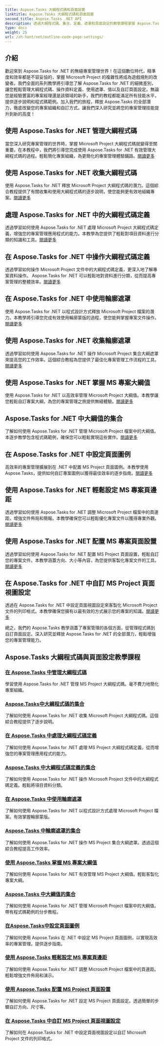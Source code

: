 ```yaml
---
title: Aspose.Tasks 大綱程式碼和頁面設置
linktitle: Aspose.Tasks 大綱程式碼和頁面設置
second_title: Aspose.Tasks .NET API
description: 透過大綱程式碼、集合、定義、遮罩和頁面設定的教學課程掌握 Aspose.Tasks for .NET。增強項目組織和定制。
type: docs
weight: 25
url: /zh-hant/net/outline-code-page-settings/
---
```

## 介紹
歡迎來到 Aspose.Tasks for .NET 的無縫專案管理世界！在這個數位時代，精準度和效率都是不容妥協的，掌握 Microsoft Project 的複雜性將成為遊戲規則的改變者。我們全面的系列教學將引導您了解 Aspose.Tasks for .NET 的細微差別，讓您輕鬆管理大綱程式碼、操作資料定義、使用遮罩、值以及自訂頁面設定。無論您是經驗豐富的專案經理還是該領域的新手，我們的教程都能滿足所有技能水平，提供逐步說明和程式碼範例。加入我們的旅程，釋放 Aspose.Tasks 的全部潛力，徹底改變您的專案組織和自訂方式。讓我們深入研究並將您的專案管理技能提升到新的高度！
## 使用 Aspose.Tasks for .NET 管理大綱程式碼
當您深入研究專案管理的世界時，掌握 Microsoft Project 大綱程式碼就變得至關重要。在本教程中，我們將引導您完成使用 Aspose.Tasks for .NET 有效管理大綱程式碼的過程。輕鬆簡化專案組織，為更簡化的專案管理體驗鋪路。[閱讀更多](./outline-codes/)

## 使用 Aspose.Tasks for .NET 收集大綱程式碼
使用 Aspose.Tasks for .NET 釋放 Microsoft Project 大綱程式碼的潛力。這個綜合教程提供了有關收集和使用大綱程式碼的逐步說明，使您能夠更有效地組織專案。[閱讀更多](./outline-code-collection/)

## 處理 Aspose.Tasks for .NET 中的大綱程式碼定義
透過學習如何使用 Aspose.Tasks for .NET 處理 Microsoft Project 大綱程式碼定義，增強您的專案管理應用程式的能力。本教學為您提供了輕鬆對項目資料進行分類的知識和工具。[閱讀更多](./outline-code-definitions/)

## 在 Aspose.Tasks for .NET 中操作大綱程式碼定義
透過學習如何操作 Microsoft Project 文件中的大綱程式碼定義，更深入地了解專案資料操作。 Aspose.Tasks for .NET 可以輕鬆地對資料進行分類，從而提高專案管理的整體效率。[閱讀更多](./outline-code-definition-collection/)

## 在 Aspose.Tasks for .NET 中使用輪廓遮罩
使用 Aspose.Tasks for .NET 以程式設計方式釋放 Microsoft Project 檔案的潛力。本教學將引導您完成有效使用輪廓蒙版的過程，使您能夠掌握專案文件操作。[閱讀更多](./outline-masks/)

## 使用 Aspose.Tasks for .NET 收集輪廓遮罩
透過學習如何使用 Aspose.Tasks for .NET 操作 Microsoft Project 集合大綱遮罩來提高您的工作效率。這個綜合教程為您提供了最佳化專案管理工作流程的工具。[閱讀更多](./outline-mask-collection/)

## 使用 Aspose.Tasks for .NET 掌握 MS 專案大綱值
使用 Aspose.Tasks for .NET 以高效率管理 Microsoft Project 大綱值。本教學讓您輕鬆自訂專案大綱，為您的專案管理之旅提供無縫體驗。[閱讀更多](./outline-values/)

## Aspose.Tasks for .NET 中大綱值的集合
了解如何使用 Aspose.Tasks for .NET 管理 Microsoft Project 檔案中的大綱值。本逐步教學包含程式碼範例，確保您可以輕鬆實現這些實作。[閱讀更多](./outline-value-collection/)

## 在 Aspose.Tasks for .NET 中設定頁面圖例
高效率的專案管理擴展到在 .NET 中配置 MS Project 頁面圖例。本教學使用 Aspose.Tasks，提供如何自訂專案圖例以獲得最佳效率的逐步指南。[閱讀更多](./page-legend/)

## 使用 Aspose.Tasks for .NET 輕鬆設定 MS 專案頁邊距
透過學習如何使用 Aspose.Tasks for .NET 調整 Microsoft Project 檔案中的頁邊距，增強文件佈局和簡報。本教學確保您可以輕鬆優化專案文件以獲得專業外觀。[閱讀更多](./page-margins/)

## 使用 Aspose.Tasks for .NET 配置 MS 專案頁面設置
透過學習如何使用 Aspose.Tasks for .NET 配置 MS Project 頁面設置，輕鬆自訂您的專案文件。本教學涵蓋方向、大小等內容，為您提供客製化專案文件的工具。[閱讀更多](./page-settings/)

## 在 Aspose.Tasks for .NET 中自訂 MS Project 頁面視圖設定
透過在 Aspose.Tasks for .NET 中設定頁面視圖設定來客製化 Microsoft Project 文件的列印格式。本教學確保您擁有以最有效的方式展示您的專案的知識。[閱讀更多](./page-view-settings/)

總之，我們的 Aspose.Tasks 教學涵蓋了專案管理的各個方面，從管理程式碼到自訂頁面設定。深入研究並釋放 Aspose.Tasks for .NET 的全部潛力，輕鬆增強您的專案管理能力。
## Aspose.Tasks 大綱程式碼與頁面設定教學課程
### [在 Aspose.Tasks 中管理大綱程式碼](./outline-codes/)
學習使用 Aspose.Tasks for .NET 管理 MS Project 大綱程式碼。毫不費力地簡化專案組織。
### [Aspose.Tasks中大綱程式碼的集合](./outline-code-collection/)
了解如何使用 Aspose.Tasks for .NET 收集 Microsoft Project 大綱程式碼。這個綜合教程提供了逐步說明。
### [在 Aspose.Tasks 中處理大綱程式碼定義](./outline-code-definitions/)
了解如何使用 Aspose.Tasks for .NET 處理 MS Project 大綱程式碼定義，從而增強您的專案管理應用程式的能力。
### [Aspose.Tasks 中大綱程式碼定義的集合](./outline-code-definition-collection/)
了解如何使用 Aspose.Tasks for .NET 操作 Microsoft Project 文件中的大綱程式碼定義。輕鬆將項目資料分類。
### [在 Aspose.Tasks 中使用輪廓遮罩](./outline-masks/)
了解如何使用 Aspose.Tasks for .NET 以程式設計方式處理 Microsoft Project 檔案。有效掌握輪廓蒙版。
### [Aspose.Tasks 中輪廓遮罩的集合](./outline-mask-collection/)
了解如何使用 Aspose.Tasks for .NET 操作 MS Project 集合大綱遮罩。透過這個綜合教程提高工作效率。
### [使用 Aspose.Tasks 掌握 MS 專案大綱值](./outline-values/)
了解如何使用 Aspose.Tasks for .NET 有效管理 MS Project 大綱值。輕鬆客製化專案大綱。
### [Aspose.Tasks 中大綱值的集合](./outline-value-collection/)
了解如何使用 Aspose.Tasks for .NET 管理 Microsoft Project 檔案中的大綱值。帶有程式碼範例的分步教程。
### [在Aspose.Tasks中設定頁面圖例](./page-legend/)
了解如何使用 Aspose.Tasks 在 .NET 中設定 MS Project 頁面圖例，以實現高效率的專案管理。提供逐步指南。
### [使用 Aspose.Tasks 輕鬆設定 MS 專案頁邊距](./page-margins/)
了解如何使用 Aspose.Tasks for .NET 調整 Microsoft Project 檔案中的頁邊距。輕鬆增強文件佈局和演示。
### [使用 Aspose.Tasks 配置 MS Project 頁面設置](./page-settings/)
了解如何使用 Aspose.Tasks for .NET 設定 MS Project 頁面設定。透過簡單的步驟自訂方向、尺寸等。
### [在 Aspose.Tasks 中自訂 MS Project 頁面視圖設定](./page-view-settings/)
了解如何在 Aspose.Tasks for .NET 中設定頁面視圖設定以自訂 Microsoft Project 文件的列印格式。